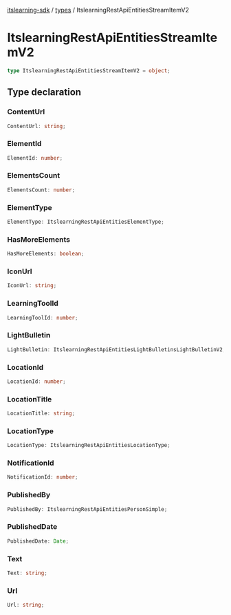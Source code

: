 [itslearning-sdk](../../modules.md) / [types](../index.md) / ItslearningRestApiEntitiesStreamItemV2

# ItslearningRestApiEntitiesStreamItemV2

```ts
type ItslearningRestApiEntitiesStreamItemV2 = object;
```

## Type declaration

### ContentUrl

```ts
ContentUrl: string;
```

### ElementId

```ts
ElementId: number;
```

### ElementsCount

```ts
ElementsCount: number;
```

### ElementType

```ts
ElementType: ItslearningRestApiEntitiesElementType;
```

### HasMoreElements

```ts
HasMoreElements: boolean;
```

### IconUrl

```ts
IconUrl: string;
```

### LearningToolId

```ts
LearningToolId: number;
```

### LightBulletin

```ts
LightBulletin: ItslearningRestApiEntitiesLightBulletinsLightBulletinV2;
```

### LocationId

```ts
LocationId: number;
```

### LocationTitle

```ts
LocationTitle: string;
```

### LocationType

```ts
LocationType: ItslearningRestApiEntitiesLocationType;
```

### NotificationId

```ts
NotificationId: number;
```

### PublishedBy

```ts
PublishedBy: ItslearningRestApiEntitiesPersonSimple;
```

### PublishedDate

```ts
PublishedDate: Date;
```

### Text

```ts
Text: string;
```

### Url

```ts
Url: string;
```
